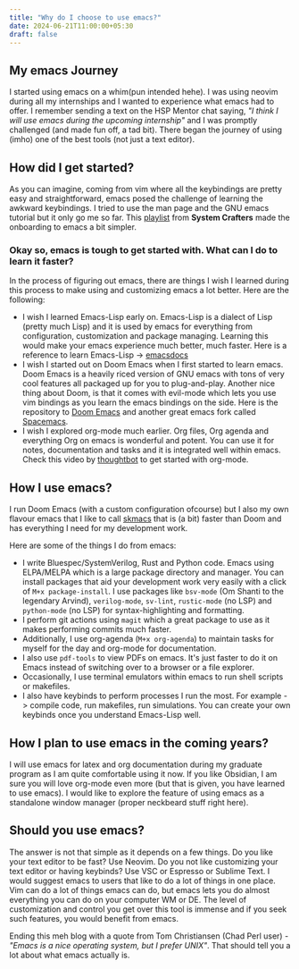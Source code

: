 ```yaml
---
title: "Why do I choose to use emacs?"
date: 2024-06-21T11:00:00+05:30
draft: false
---
```

## My emacs Journey

I started using emacs on a whim(pun intended hehe). I was using neovim during all my internships and I wanted to experience what emacs had to offer. I remember sending a text on the HSP Mentor chat saying, _"I think I will use emacs during the upcoming internship"_ and I was promptly challenged (and made fun off, a tad bit). There began the journey of using (imho) one of the best tools (not just a text editor).

## How did I get started?

As you can imagine, coming from vim where all the keybindings are pretty easy and straightforward, emacs posed the challenge of learning the awkward keybindings. I tried to use the man page and the GNU emacs tutorial but it only go me so far. This [playlist](https://youtube.com/playlist?list=PLEoMzSkcN8oPH1au7H6B7bBJ4ZO7BXjSZ&feature=shared) from **System Crafters** made the onboarding to emacs a bit simpler.

### Okay so, emacs is tough to get started with. What can I do to learn it faster?

In the process of figuring out emacs, there are things I wish I learned during this process to make using and customizing emacs a lot better. Here are the following:

- I wish I learned Emacs-Lisp early on. Emacs-Lisp is a dialect of Lisp (pretty much Lisp) and it is used by emacs for everything from configuration, customization and package managing. Learning this would make your emacs experience much better, much faster. Here is a reference to learn Emacs-Lisp -> [emacsdocs](https://emacsdocs.org/docs/elisp/Emacs-Lisp)
- I wish I started out on Doom Emacs when I first started to learn emacs. Doom Emacs is a heavily riced version of GNU emacs with tons of very cool features all packaged up for you to plug-and-play. Another nice thing about Doom, is that it comes with evil-mode which lets you use vim bindings as you learn the emacs bindings on the side. Here is the repository to [Doom Emacs](https://github.com/doomemacs/doomemacs) and another great emacs fork called [Spacemacs](https://github.com/syl20bnr/spacemacs).
- I wish I explored org-mode much earlier. Org files, Org agenda and everything Org on emacs is wonderful and potent. You can use it for notes, documentation and tasks and it is integrated well within emacs. Check this video by [thoughtbot](https://www.youtube.com/watch?v=SzA2YODtgK4) to get started with org-mode.

## How I use emacs?

I run Doom Emacs (with a custom configuration ofcourse) but I also my own flavour emacs that I like to call [skmacs](https://github.com/skudlur/dotfiles/tree/main/skmacs) that is (a bit) faster than Doom and has everything I need for my development work.

Here are some of the things I do from emacs:

- I write Bluespec/SystemVerilog, Rust and Python code. Emacs using ELPA/MELPA which is a large package directory and manager. You can install packages that aid your development work very easily with a click of `M+x package-install`. I use packages like `bsv-mode` (Om Shanti to the legendary Arvind), `verilog-mode`, `sv-lint`, `rustic-mode` (no LSP) and `python-mode` (no LSP) for syntax-highlighting and formatting.
- I perform git actions using `magit` which a great package to use as it makes performing commits much faster.
- Additionally, I use org-agenda (`M+x org-agenda`) to maintain tasks for myself for the day and org-mode for documentation.
- I also use `pdf-tools` to view PDFs on emacs. It's just faster to do it on Emacs instead of switching over to a browser or a file explorer.
- Occasionally, I use terminal emulators within emacs to run shell scripts or makefiles.
- I also have keybinds to perform processes I run the most. For example -> compile code, run makefiles, run simulations. You can create your own keybinds once you understand Emacs-Lisp well. 

## How I plan to use emacs in the coming years?

I will use emacs for latex and org documentation during my graduate program as I am quite comfortable using it now. If you like Obsidian, I am sure you will love org-mode even more (but that is given, you have learned to use emacs). I would like to explore the feature of using emacs as a standalone window manager (proper neckbeard stuff right here).

## Should you use emacs?

The answer is not that simple as it depends on a few things. Do you like your text editor to be fast? Use Neovim. Do you not like customizing your text editor or having keybinds? Use VSC or Espresso or Sublime Text. I would suggest emacs to users that like to do a lot of things in one place. Vim can do a lot of things emacs can do, but emacs lets you do almost everything you can do on your computer WM or DE. The level of customization and control you get over this tool is immense and if you seek such features, you would benefit from emacs.

Ending this meh blog with a quote from Tom Christiansen (Chad Perl user) - _"Emacs is a nice operating system, but I prefer UNIX"_. That should tell you a lot about what emacs actually is.

